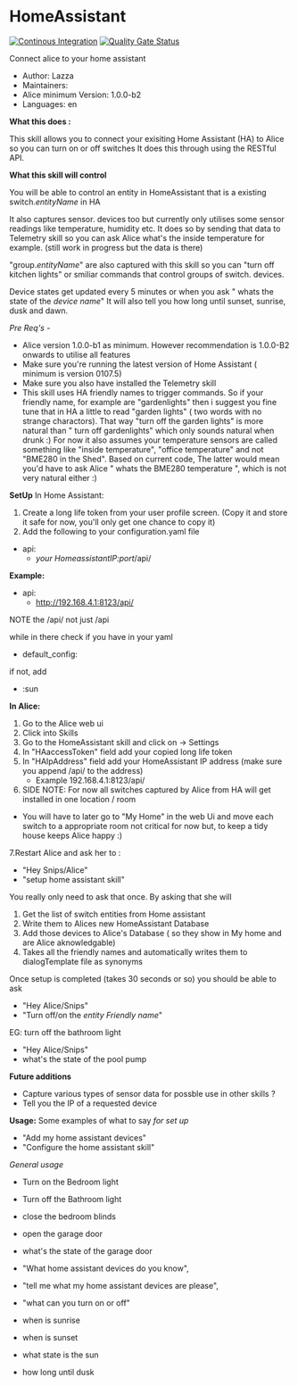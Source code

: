 # HomeAssistant

[![Continous Integration](https://gitlab.com/project-alice-assistant/skills/skill_HomeAssistant/badges/master/pipeline.svg)](https://gitlab.com/project-alice-assistant/skills/skill_HomeAssistant/pipelines/latest) [![Quality Gate Status](https://sonarcloud.io/api/project_badges/measure?project=project-alice-assistant_skill_HomeAssistant&metric=alert_status)](https://sonarcloud.io/dashboard?id=project-alice-assistant_skill_HomeAssistant)

Connect alice to your home assistant

- Author: Lazza
- Maintainers: 
- Alice minimum Version: 1.0.0-b2
- Languages:
    en

**What this does :**

This skill allows you to connect your exisiting Home Assistant (HA) to Alice so you can turn on or off switches
It does this through using the RESTful API.

**What this skill will control**

You will be able to control an entity in HomeAssistant that is a existing switch.*entityName* in HA

It also captures sensor.<entityName> devices too but currently only utilises some sensor readings like temperature, 
humidity etc. It does so by sending that data to Telemetry skill so you can ask Alice what's the inside 
temperature for example. (still work in progress but the data is there)

"group.*entityName*" are also captured with this skill so you can "turn off kitchen lights" or smiliar
commands that control groups of switch.<entityName> devices. 

Device states get updated every 5 minutes or when you ask " whats the state of the *device name*"
It will also tell you how long until sunset, sunrise, dusk and dawn.

*Pre Req's* -
- Alice version 1.0.0-b1 as minimum. However recommendation is 1.0.0-B2 onwards to utilise all features
- Make sure you're running the latest version of Home Assistant ( minimum is version 0107.5)
- Make sure you also have installed the Telemetry skill
- This skill uses HA friendly names to trigger commands. So if your friendly name, for example are "gardenlights"
then i suggest you fine tune that in HA a little to read "garden lights" ( two words with no strange charactors).
 That way "turn off the garden lights" is more natural than " turn off gardenlights" which only sounds natural
  when drunk :)
For now it also assumes your temperature sensors are called something like "inside temperature", "office temperature"
and not "BME280 in the Shed". Based on current code, The latter would mean you'd have to ask 
Alice " whats the BME280 temperature ", which is not very natural either :)


**SetUp**
In Home Assistant:
1. Create a long life token from your user profile screen. (Copy it and store it safe for now, you'll only get one chance to copy it)
2. Add the following to your configuration.yaml file
  - api:
     - *your HomeassistantIP:port*/api/
 
**Example:**
- api:
  - http://192.168.4.1:8123/api/

NOTE the /api/ not just /api 

while in there check if you have in your yaml
  - default_config:

if not, add

  - :sun


**In Alice:**

1. Go to the Alice web ui
2. Click into Skills
3. Go to the HomeAssistant skill and click on -> Settings
4. In "HAaccessToken" field add your copied long life token
5. In "HAIpAddress" field add your HomeAssistant IP address (make sure you append /api/ to the address)
    - Example 192.168.4.1:8123/api/
6. SIDE NOTE: For now all switches captured by Alice from HA will get installed in one location / room 
-  You will have to later go to "My Home" in the web Ui and move each switch to a appropriate room not critical
for now but, to keep a tidy house keeps Alice happy :)

7.Restart Alice and ask her to :
- "Hey Snips/Alice"
- "setup home assistant skill" 

You really only need to ask that once. By asking that she will

1. Get the list of switch entities from Home assistant
2. Write them to Alices new HomeAssistant Database
3. Add those devices to Alice's Database ( so they show in My home and are Alice aknowledgable)
4. Takes all the friendly names and automatically writes them to dialogTemplate file as synonyms

Once setup is completed (takes 30 seconds or so) you should be able to ask 
- "Hey Alice/Snips"
- "Turn off/on the *entity Friendly name*"

EG: turn off the bathroom light

- "Hey Alice/Snips"
- what's the state of the pool pump

**Future additions**
- Capture various types of sensor data for possble use in other skills ?
- Tell you the IP of a requested device

**Usage:**
Some examples of what to say 
*for set up* 
- "Add my home assistant devices"
- "Configure the home assistant skill"

*General usage*
- Turn on the Bedroom light
- Turn off the Bathroom light
- close the bedroom blinds 
- open the garage door

- what's the state of the garage door

- "What home assistant devices do you know",
- "tell me what my home assistant devices are please",
- "what can you turn on or off"

- when is sunrise
- when is sunset
- what state is the sun
- how long until dusk
